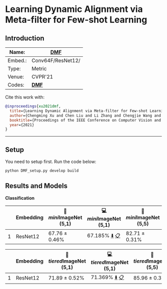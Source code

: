 # Learning Dynamic Alignment via Meta-filter for Few-shot Learning
## Introduction
| Name:    | [DMF](https://arxiv.org/pdf/2103.13582) |
|----------|-------------------------------|
| Embed.:  | Conv64F/ResNet12/ |
| Type:    | Metric       |
| Venue:   | CVPR'21                      |
| Codes:   | [**DMF**](https://github.com/chmxu/Dynamic-Meta-filter) |


Cite this work with:
```bibtex
@inproceedings{xu2021dmf,
  title={Learning Dynamic Alignment via Meta-filter for Few-shot Learning},
  author={Chengming Xu and Chen Liu and Li Zhang and Chengjie Wang and Jilin Li and Feiyue Huang and Xiangyang Xue and Yanwei Fu},
  booktitle={Proceedings of the IEEE Conference on Computer Vision and Pattern Recognition},
  year={2021}
}
```
---
## Setup
You need to setup first. Run the code below:
```
python DMF_setup.py develop build
```
## Results and Models

**Classification**

|   | Embedding | :book: *mini*ImageNet (5,1) | :computer: *mini*ImageNet (5,1) | :book:*mini*ImageNet (5,5) | :computer: *mini*ImageNet (5,5) | :memo: Comments  |
|---|-----------|--------------------|--------------------|--------------------|--------------------|---|
| 1 | ResNet12 | 67.76 ± 0.46% | 67.185% [:arrow_down:]( https://pan.baidu.com/s/1H_Y7G4BH-OnbU5hl54ljww?pwd=s3ut) [:clipboard:](./META_FILTER-miniImagenet-resnet12_drop-5-1.yaml) | 82.71 ± 0.31% | 81.997% [:arrow_down:]( https://pan.baidu.com/s/1X99febUlbV7WE6IYkNeGfQ?pwd=8rv5) [:clipboard:](./META_FILTER-miniImagenet-resnet12_drop-5-5.yaml) | Comments |

|   | Embedding | :book: *tiered*ImageNet (5,1) | :computer: *tiered*ImageNet (5,1) | :book:*tiered*ImageNet (5,5) | :computer: *tiered*ImageNet (5,5) | :memo: Comments  |
|---|-----------|--------------------|--------------------|--------------------|--------------------|---|
| 1 | ResNet12 | 71.89 ± 0.52% | 71.369% [:arrow_down:]( https://pan.baidu.com/s/1pYD9H7SOuw0BYIQerYjOhA?pwd=546y) [:clipboard:](./META_FILTER-tiered_imagenet-resnet12_drop-5-1.yaml) | 85.96 ± 0.35% | 85.350% [:arrow_down:](https://pan.baidu.com/s/1Jf1XKcXziEdcXGZjFwQdeg?pwd=hy7j) [:clipboard:](./META_FILTER-tiered_imagenet-resnet12_drop-5-5.yaml) | Comments |